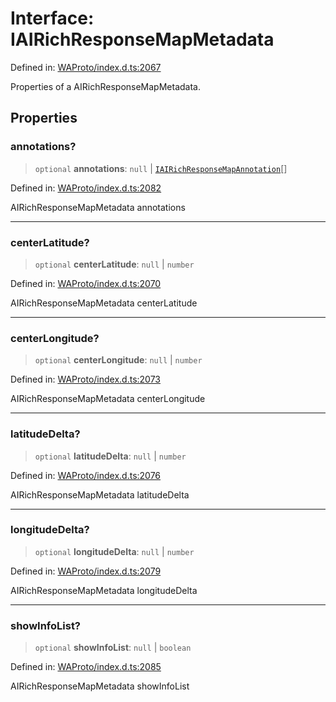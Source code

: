 # Interface: IAIRichResponseMapMetadata

Defined in: [WAProto/index.d.ts:2067](https://github.com/Fokusdotid/bail/blob/fcd0cec6f26de1fb545eb2e03fa5c63fbad99d3d/WAProto/index.d.ts#L2067)

Properties of a AIRichResponseMapMetadata.

## Properties

### annotations?

> `optional` **annotations**: `null` \| [`IAIRichResponseMapAnnotation`](../namespaces/AIRichResponseMapMetadata/interfaces/IAIRichResponseMapAnnotation.md)[]

Defined in: [WAProto/index.d.ts:2082](https://github.com/Fokusdotid/bail/blob/fcd0cec6f26de1fb545eb2e03fa5c63fbad99d3d/WAProto/index.d.ts#L2082)

AIRichResponseMapMetadata annotations

***

### centerLatitude?

> `optional` **centerLatitude**: `null` \| `number`

Defined in: [WAProto/index.d.ts:2070](https://github.com/Fokusdotid/bail/blob/fcd0cec6f26de1fb545eb2e03fa5c63fbad99d3d/WAProto/index.d.ts#L2070)

AIRichResponseMapMetadata centerLatitude

***

### centerLongitude?

> `optional` **centerLongitude**: `null` \| `number`

Defined in: [WAProto/index.d.ts:2073](https://github.com/Fokusdotid/bail/blob/fcd0cec6f26de1fb545eb2e03fa5c63fbad99d3d/WAProto/index.d.ts#L2073)

AIRichResponseMapMetadata centerLongitude

***

### latitudeDelta?

> `optional` **latitudeDelta**: `null` \| `number`

Defined in: [WAProto/index.d.ts:2076](https://github.com/Fokusdotid/bail/blob/fcd0cec6f26de1fb545eb2e03fa5c63fbad99d3d/WAProto/index.d.ts#L2076)

AIRichResponseMapMetadata latitudeDelta

***

### longitudeDelta?

> `optional` **longitudeDelta**: `null` \| `number`

Defined in: [WAProto/index.d.ts:2079](https://github.com/Fokusdotid/bail/blob/fcd0cec6f26de1fb545eb2e03fa5c63fbad99d3d/WAProto/index.d.ts#L2079)

AIRichResponseMapMetadata longitudeDelta

***

### showInfoList?

> `optional` **showInfoList**: `null` \| `boolean`

Defined in: [WAProto/index.d.ts:2085](https://github.com/Fokusdotid/bail/blob/fcd0cec6f26de1fb545eb2e03fa5c63fbad99d3d/WAProto/index.d.ts#L2085)

AIRichResponseMapMetadata showInfoList
